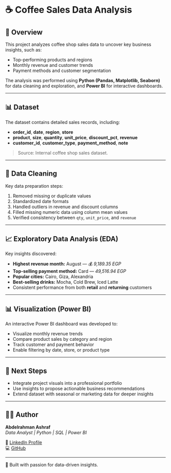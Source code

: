 # ☕ Coffee Sales Data Analysis

## 🧭 Overview
This project analyzes coffee shop sales data to uncover key business insights, such as:
- Top-performing products and regions  
- Monthly revenue and customer trends  
- Payment methods and customer segmentation  

The analysis was performed using **Python (Pandas, Matplotlib, Seaborn)** for data cleaning and exploration, and **Power BI** for interactive dashboards.

---

## 📊 Dataset
The dataset contains detailed sales records, including:
- **order_id**, **date**, **region**, **store**
- **product**, **size**, **quantity**, **unit_price**, **discount_pct**, **revenue**
- **customer_id**, **customer_type**, **payment_method**, **note**

> Source: Internal coffee shop sales dataset.

---

## 🧹 Data Cleaning
Key data preparation steps:
1. Removed missing or duplicate values  
2. Standardized date formats  
3. Handled outliers in revenue and discount columns  
4. Filled missing numeric data using column mean values  
5. Verified consistency between `qty`, `unit_price`, and `revenue`

---

## 📈 Exploratory Data Analysis (EDA)
Key insights discovered:
- **Highest revenue month:** August — 💰 *9,189.35 EGP*  
- **Top-selling payment method:** Card — *49,516.94 EGP*  
- **Popular cities:** Cairo, Giza, Alexandria  
- **Best-selling drinks:** Mocha, Cold Brew, Iced Latte  
- Consistent performance from both **retail** and **returning** customers  

---

## 📊 Visualization (Power BI)
An interactive Power BI dashboard was developed to:
- Visualize monthly revenue trends  
- Compare product sales by category and region  
- Track customer and payment behavior  
- Enable filtering by date, store, or product type  

---

## 🚀 Next Steps
- Integrate project visuals into a professional portfolio  
- Use insights to propose actionable business recommendations  
- Extend dataset with seasonal or marketing data for deeper insights  

---

## 👨‍💻 Author

**Abdelrahman Ashraf**  
_Data Analyst | Python | SQL | Power BI_

📎 [LinkedIn Profile](https://www.linkedin.com/in/abdulrahman-ashraf)  
💻 [GitHub](https://github.com/Abdulrahman-Ashraf-dev)

---

🚀 Built with passion for data-driven insights.
